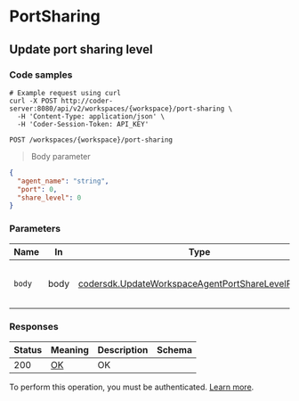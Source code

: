 # PortSharing

## Update port sharing level

### Code samples

```shell
# Example request using curl
curl -X POST http://coder-server:8080/api/v2/workspaces/{workspace}/port-sharing \
  -H 'Content-Type: application/json' \
  -H 'Coder-Session-Token: API_KEY'
```

`POST /workspaces/{workspace}/port-sharing`

> Body parameter

```json
{
  "agent_name": "string",
  "port": 0,
  "share_level": 0
}
```

### Parameters

| Name   | In   | Type                                                                                                               | Required | Description                       |
| ------ | ---- | ------------------------------------------------------------------------------------------------------------------ | -------- | --------------------------------- |
| `body` | body | [codersdk.UpdateWorkspaceAgentPortShareLevelRequest](schemas.md#codersdkupdateworkspaceagentportsharelevelrequest) | true     | Update port sharing level request |

### Responses

| Status | Meaning                                                 | Description | Schema |
| ------ | ------------------------------------------------------- | ----------- | ------ |
| 200    | [OK](https://tools.ietf.org/html/rfc7231#section-6.3.1) | OK          |        |

To perform this operation, you must be authenticated. [Learn more](authentication.md).
